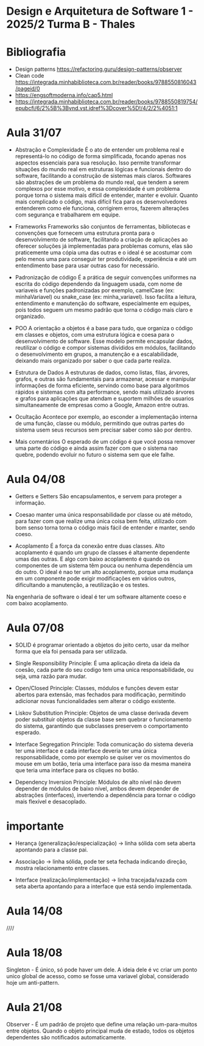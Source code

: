 # Design e Arquitetura de Software 1 - 2025/2 Turma B - Thales

# Bibliografia
- Design patterns https://refactoring.guru/design-patterns/observer
- Clean code https://integrada.minhabiblioteca.com.br/reader/books/9788550816043/pageid/0
- https://engsoftmoderna.info/cap5.html
- https://integrada.minhabiblioteca.com.br/reader/books/9788550819754/epubcfi/6/2%5B%3Bvnd.vst.idref%3Dcover%5D!/4/2/2%4051:1

# Aula 31/07
- Abstração e Complexidade
É o ato de entender um problema real e representá-lo no código de forma simplificada, focando apenas nos aspectos essenciais para sua resolução.  Isso permite transformar situações do mundo real em estruturas lógicas e funcionais dentro do software, facilitando a construção de sistemas mais claros. Softwares são abstrações de um problema do mundo real, que tendem a serem complexos por esse motivo, e essa complexidade é um problema porque torna o sistema mais difícil de entender, manter e evoluir. Quanto mais complicado o código, mais difícil fica para os desenvolvedores entenderem como ele funciona, corrigirem erros, fazerem alterações com segurança e trabalharem em equipe.

- Frameworks 
Frameworks são conjuntos de ferramentas, bibliotecas e convenções que fornecem uma estrutura pronta para o desenvolvimento de software, facilitando a criação de aplicações ao oferecer soluções já implementadas para problemas comuns, elas são praticemente uma cópia uma das outras e o ideal é se acostumar com pelo menos uma para conseguir ter produtividade, experiência e até um entendimento base para usar outras caso for necessário.

- Padronização de código
É a prática de seguir convenções uniformes na escrita do código dependendo da linguagem usada, com nome de variaveis e funções padronizadas por exemplo, camelCase (ex: minhaVariavel) ou snake_case (ex: minha_variavel). Isso facilita a leitura, entendimento e manutenção do software, especialmente em equipes, pois todos seguem um mesmo padrão que torna o código mais claro e organizado.

- POO
A orientação a objetos é a base para tudo, que organiza o código em classes e objetos, com uma estrutura lógica e coesa para o desenvolvimento de software. Esse modelo permite encapsular dados, reutilizar o código e compor sistemas divididos em módulos, facilitando o desenvolvimento em grupos, a manutenção e a escalabilidade, deixando mais organizado por saber o que cada parte realiza.  

- Estrutura de Dados
A estruturas de dados, como listas, filas, árvores, grafos, e outras são fundamentais para armazenar, acessar e manipular informações de forma eficiente, servindo como base para algoritmos rápidos e sistemas com alta performance, sendo mais utilizado árvores e grafos para aplicações que atendam e suportem milhões de usuarios simultaneamente de empresas como a Google, Amazon entre outras. 

- Ocultação
Acontece por exemplo, ao esconder a implementação interna de uma função, classe ou módulo, permitindo que outras partes do sistema usem seus recursos sem precisar saber como são por dentro.

- Mais comentários
 O esperado de um código é que você possa remover uma parte do código e ainda assim fazer com que o sistema nao quebre, podendo evoluir no futuro o sistema sem que ele falhe.

# Aula 04/08
- Getters e Setters
 São encapsulamentos, e servem para proteger a informação.

- Coesao
manter uma única responsabilidade por classe ou até método, para fazer com que realize uma única coisa bem feita, utilizado com bom senso torna torna o código mais fácil de entender e manter, sendo coeso.

- Acoplamento 
É a força da conexão entre duas classes. Alto acoplamento é quando um grupo de classes é altamente dependente umas das outras. E algo com baixo acoplamento é quando os componentes de um sistema têm pouca ou nenhuma dependência um do outro. O ideal é nao ter um alto acoplamento, porque uma mudança em um componente pode exigir modificações em vários outros, dificultando a manutenção, a reutilização e os testes.

Na engenharia de software o ideal é ter um software altamente coeso e com baixo acoplamento.

# Aula 07/08

- SOLID
é programar orientado a objetos do jeito certo, usar da melhor forma que ela foi pensada para ser utilizada.

- Single Responsibility Principle: É uma aplicação direta da ideia da coesão, cada parte do seu codigo tem uma unica responsabilidade, ou seja, uma razão para mudar.

- Open/Closed Principle: Classes, módulos e funções devem estar abertos para extensão, mas fechados para modificação, permitindo adicionar novas funcionalidades sem alterar o código existente.

- Liskov Substitution Principle: Objetos de uma classe derivada devem poder substituir objetos da classe base sem quebrar o funcionamento do sistema, garantindo que subclasses preservem o comportamento esperado.

- Interface Segregation Principle: Toda comunicação do sistema deveria ter uma interface e cada interface deveria ter uma única responsabilidade, como por exemplo se quiser ver os movimentos do mouse em um botão, teria uma interface para isso da mesma maneira que teria uma interface para os cliques no botão.

- Dependency Inversion Principle: Módulos de alto nível não devem depender de módulos de baixo nível, ambos devem depender de abstrações (interfaces), invertendo a dependência para tornar o código mais flexível e desacoplado.

# importante
 - Herança (generalização/especialização) → linha sólida com seta aberta apontando para a classe pai.

 - Associação → linha sólida, pode ter seta fechada indicando direção, mostra relacionamento entre classes.

 - Interface (realização/implementação) → linha tracejada/vazada com seta aberta apontando para a interface que está sendo implementada.

# Aula 14/08

////


# Aula 18/08

Singleton - É único, só pode haver um dele. A ideia dele é vc criar um ponto unico global de acesso, como se fosse uma variavel global, considerado hoje um anti-pattern.

# Aula 21/08
Observer -  É um padrão de projeto que define uma relação um-para-muitos entre objetos. Quando o objeto principal muda de estado, todos os objetos dependentes são notificados automaticamente.




